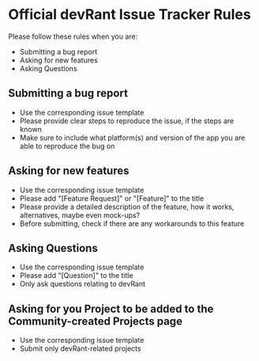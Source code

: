 # Official devRant Issue Tracker Rules

Please follow these rules when you are:
- Submitting a bug report
- Asking for new features
- Asking Questions


## Submitting a bug report
- Use the corresponding issue template
- Please provide clear steps to reproduce the issue, if the steps are known
- Make sure to include what platform(s) and version of the app you are able to reproduce the bug on


## Asking for new features
- Use the corresponding issue template
- Please add "[Feature Request]" or "[Feature]" to the title
- Please provide a detailed description of the feature, how it works, alternatives, maybe even mock-ups?
- Before submitting, check if there are any workarounds to this feature


## Asking Questions
- Use the corresponding issue template
- Please add "[Question]" to the title
- Only ask questions relating to devRant


## Asking for you Project to be added to the Community-created Projects page
- Use the corresponding issue template
- Submit only devRant-related projects